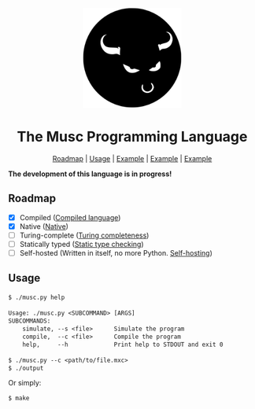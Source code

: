 <div align="center">
<p>
 <img width="200" src="dist/musc_logo.svg">
</p>
<h1>The Musc Programming Language</h1>

[Roadmap](#roadmap) | [Usage](#usage) | [Example](Example) | [Example](Example) | [Example](Example)
</div>

**The development of this language is in progress!**

## Roadmap
* [x] Compiled ([Compiled language](https://en.wikipedia.org/wiki/Compiled_language))
* [x] Native ([Native](https://en.wikipedia.org/wiki/Native_%28computing%29))
* [ ] Turing-complete ([Turing completeness](https://en.wikipedia.org/wiki/Turing_completeness))
* [ ] Statically typed ([Static type checking](https://en.wikipedia.org/wiki/Type_system#Static_type_checking))
* [ ] Self-hosted (Written in itself, no more Python. [Self-hosting](https://en.wikipedia.org/wiki/Self-hosting_(compilers)))

## Usage
```console
$ ./musc.py help

Usage: ./musc.py <SUBCOMMAND> [ARGS]
SUBCOMMANDS:
    simulate, --s <file>      Simulate the program
    compile,  --c <file>      Compile the program
    help,     --h             Print help to STDOUT and exit 0
    
$ ./musc.py --c <path/to/file.mxc>
$ ./output
```
Or simply:
```console
$ make
```
